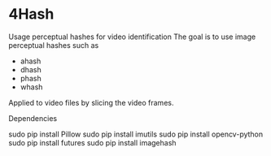 # 4Hash
Usage perceptual hashes for video identification
The goal is to use image perceptual hashes such as 

- ahash
- dhash
- phash
- whash

Applied to video files by slicing the video frames.


Dependencies

sudo pip install Pillow
sudo pip install imutils
sudo pip install opencv-python
sudo pip install futures
sudo pip install imagehash


